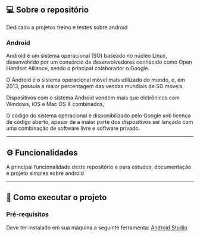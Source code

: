 ## 💻 Sobre o repositório

Dedicado a projetos treino e testes sobre android
 
### Android
 
Android é um sistema operacional (SO) baseado no núcleo Linux, desenvolvido por um consórcio de desenvolvedores conhecido como Open Handset Alliance, sendo o principal colaborador o Google.
 
O Android é o sistema operacional móvel mais utilizado do mundo, e, em 2013, possuía a maior percentagem das vendas mundiais de SO móveis.
 
Dispositivos com o sistema Android vendem mais que eletrônicos com Windows, iOS e Mac OS X combinados,
 
O código do sistema operacional é disponibilizado pelo Google sob licença de código aberto, apesar de a maior parte dos dispositivos ser lançada com uma combinação de software livre e software privado.
 
 
---
 
## ⚙️ Funcionalidades
 
   A principal funcionalidade deste repositório e para estudos, documentação e projeto simples sobre android


---

## 🚀 Como executar o projeto

### Pré-requisitos

Deve ter instalado em sua máquina a seguinte ferramenta:
[Android Studio](https://developer.android.com/studio)


